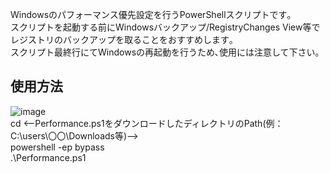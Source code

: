 Windowsのパフォーマンス優先設定を行うPowerShellスクリプトです｡  
スクリプトを起動する前にWindowsバックアップ/RegistryChanges View等でレジストリのバックアップを取ることをおすすめします｡  
スクリプト最終行にてWindowsの再起動を行うため､使用には注意して下さい｡  
  
## 使用方法  
![image](https://user-images.githubusercontent.com/53959334/165020753-97e61672-20cd-4086-87bf-799c8836e42b.png)  
cd <--Performance.ps1をダウンロードしたディレクトリのPath(例：C:\users\〇〇\Downloads等)-->  
powershell -ep bypass  
.\Performance.ps1
